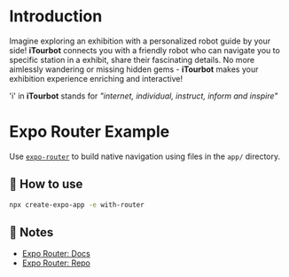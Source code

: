 # Introduction
Imagine exploring an exhibition with a personalized robot guide by your side! **iTourbot** connects you with a friendly robot who can navigate you to specific station in a exhibit, share their fascinating details. No more aimlessly wandering or missing hidden gems - **iTourbot** makes your exhibition experience enriching and interactive!

'i' in **iTourbot** stands for *"internet, individual, instruct, inform and inspire"*

# Expo Router Example

Use [`expo-router`](https://expo.github.io/router) to build native navigation using files in the `app/` directory.

## 🚀 How to use

```sh
npx create-expo-app -e with-router
```

## 📝 Notes

- [Expo Router: Docs](https://expo.github.io/router)
- [Expo Router: Repo](https://github.com/expo/router)
